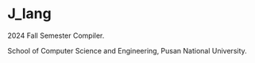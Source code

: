# J_lang
2024 Fall Semester Compiler.

School of Computer Science and Engineering, Pusan National University.
